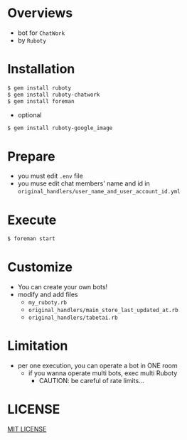 # Overviews
- bot for `ChatWork`
- by `Ruboty`

# Installation
```bash
$ gem install ruboty
$ gem install ruboty-chatwork
$ gem install foreman
```

- optional
```bash
$ gem install ruboty-google_image
```

# Prepare
- you must edit `.env` file
- you muse edit chat members' name and id in `original_handlers/user_name_and_user_account_id.yml`

# Execute
```bash
$ foreman start
```

# Customize
- You can create your own bots!
- modify and add files
    - `my_ruboty.rb`
    - `original_handlers/main_store_last_updated_at.rb`
    - `original_handlers/tabetai.rb`

# Limitation
- per one execution, you can operate a bot in ONE room
    - if you wanna operate multi bots, exec multi Ruboty
        - CAUTION: be careful of rate limits...

# LICENSE
[MIT LICENSE](LICENSE)
